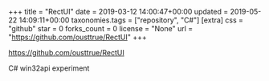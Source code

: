 +++
title = "RectUI"
date = 2019-03-12 14:00:47+00:00
updated = 2019-05-22 14:09:11+00:00
taxonomies.tags = ["repository", "C#"]
[extra]
css = "github"
star = 0
forks_count = 0
license = "None"
url = "https://github.com/ousttrue/RectUI"
+++

<https://github.com/ousttrue/RectUI>

C# win32api experiment

